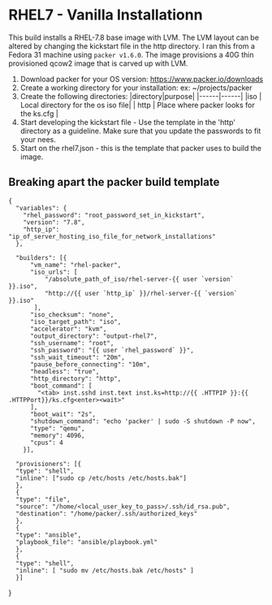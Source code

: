 # RHEL7 - Vanilla Installationn

This build installs a RHEL-7.8 base image with LVM. The LVM layout can be altered by changing the kickstart file in the http directory. I ran this from a Fedora 31 machine using `packer v1.6.0`. The image provisions a 40G thin provisioned qcow2 image that is carved up with LVM. 

1. Download packer for your OS version: https://www.packer.io/downloads
2. Create a working directory for your installation: ex: ~/projects/packer
3. Create the following directories:
|directory|purpose|
|------|------|
|iso | Local directory for the os iso file|
| http | Place where packer looks for the ks.cfg |
4. Start developing the kickstart file - Use the template in the 'http' directory as a guideline. Make sure 
that you update the passwords to fit your nees.
5. Start on the rhel7.json - this is the template that packer uses to build the image.


## Breaking apart the packer build template
```
{
  "variables": {
    "rhel_password": "root_password_set_in_kickstart",
    "version": "7.8",
    "http_ip": "ip_of_server_hosting_iso_file_for_network_installations"
  },
```
```
  "builders": [{
      "vm_name": "rhel-packer",
      "iso_urls": [
	      "/absolute_path_of_iso/rhel-server-{{ user `version` }}.iso",
	      "http://{{ user `http_ip` }}/rhel-server-{{ `version` }}.iso"
       ],
      "iso_checksum": "none",
      "iso_target_path": "iso",
      "accelerator": "kvm",
      "output_directory": "output-rhel7",
      "ssh_username": "root",
      "ssh_password": "{{ user `rhel_password` }}",
      "ssh_wait_timeout": "20m",
      "pause_before_connecting": "10m",
      "headless": "true",
      "http_directory": "http",
      "boot_command": [
        "<tab> inst.sshd inst.text inst.ks=http://{{ .HTTPIP }}:{{ .HTTPPort}}/ks.cfg<enter><wait>"
      ],
      "boot_wait": "2s",
      "shutdown_command": "echo 'packer' | sudo -S shutdown -P now",
      "type": "qemu",
      "memory": 4096,
      "cpus": 4
    }],
```

```
  "provisioners": [{
  "type": "shell",
  "inline": ["sudo cp /etc/hosts /etc/hosts.bak"]
  },
  {
  "type": "file",
  "source": "/home/<local_user_key_to_pass>/.ssh/id_rsa.pub",
  "destination": "/home/packer/.ssh/authorized_keys"
  },
  {
  "type": "ansible",
  "playbook_file": "ansible/playbook.yml"
  },
  {
  "type": "shell",
  "inline": [ "sudo mv /etc/hosts.bak /etc/hosts" ]
  }]
```
}

